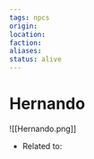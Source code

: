 ```yaml
---
tags: npcs
origin: 
location: 
faction: 
aliases: 
status: alive
---
```


# Hernando
![[Hernando.png]]
- Related to: 